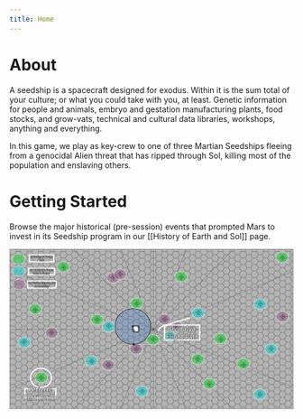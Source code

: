 ```yaml
---
title: Home
---
```

# About
A seedship is a spacecraft designed for exodus. Within it is the sum total of your culture; or what you could take with you, at least. Genetic information for people and animals, embryo and gestation manufacturing plants, food stocks, and grow-vats, technical and cultural data libraries, workshops, anything and everything. 

In this game, we play as key-crew to one of three Martian Seedships fleeing from a genocidal Alien threat that has ripped through Sol, killing most of the population and enslaving others. 

# Getting Started
Browse the major historical (pre-session) events that prompted Mars to invest in its Seedship program in our [[History of Earth and Sol]] page.



![An image of a starmap with green, blue, and purple circles indicating habitability of each system.](./Images/starmap.png)
